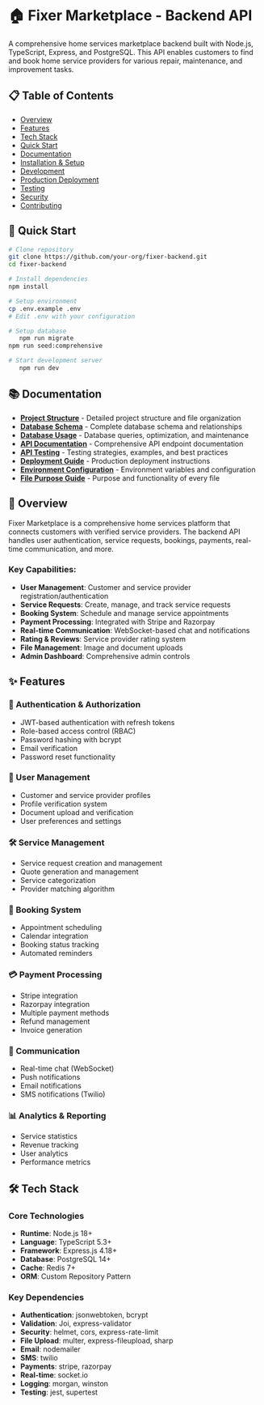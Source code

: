 # 🏠 Fixer Marketplace - Backend API

A comprehensive home services marketplace backend built with Node.js, TypeScript, Express, and PostgreSQL. This API enables customers to find and book home service providers for various repair, maintenance, and improvement tasks.

## 📋 Table of Contents

- [Overview](#overview)
- [Features](#features)
- [Tech Stack](#tech-stack)
- [Quick Start](#quick-start)
- [Documentation](#documentation)
- [Installation & Setup](#installation--setup)
- [Development](#development)
- [Production Deployment](#production-deployment)
- [Testing](#testing)
- [Security](#security)
- [Contributing](#contributing)

## 🚀 Quick Start

```bash
# Clone repository
git clone https://github.com/your-org/fixer-backend.git
cd fixer-backend

# Install dependencies
npm install

# Setup environment
cp .env.example .env
# Edit .env with your configuration

# Setup database
   npm run migrate
npm run seed:comprehensive

# Start development server
   npm run dev
```

## 📚 Documentation

- **[Project Structure](docs/PROJECT_STRUCTURE.md)** - Detailed project structure and file organization
- **[Database Schema](docs/DATABASE_SCHEMA.md)** - Complete database schema and relationships
- **[Database Usage](docs/DATABASE_USAGE.md)** - Database queries, optimization, and maintenance
- **[API Documentation](docs/API_DOCUMENTATION.md)** - Comprehensive API endpoint documentation
- **[API Testing](docs/API_TESTING.md)** - Testing strategies, examples, and best practices
- **[Deployment Guide](docs/DEPLOYMENT.md)** - Production deployment instructions
- **[Environment Configuration](docs/ENVIRONMENT_CONFIG.md)** - Environment variables and configuration
- **[File Purpose Guide](docs/FILE_PURPOSE.md)** - Purpose and functionality of every file

## 🎯 Overview

Fixer Marketplace is a comprehensive home services platform that connects customers with verified service providers. The backend API handles user authentication, service requests, bookings, payments, real-time communication, and more.

### Key Capabilities:
- **User Management**: Customer and service provider registration/authentication
- **Service Requests**: Create, manage, and track service requests
- **Booking System**: Schedule and manage service appointments
- **Payment Processing**: Integrated with Stripe and Razorpay
- **Real-time Communication**: WebSocket-based chat and notifications
- **Rating & Reviews**: Service provider rating system
- **File Management**: Image and document uploads
- **Admin Dashboard**: Comprehensive admin controls

## ✨ Features

### 🔐 Authentication & Authorization
- JWT-based authentication with refresh tokens
- Role-based access control (RBAC)
- Password hashing with bcrypt
- Email verification
- Password reset functionality

### 👥 User Management
- Customer and service provider profiles
- Profile verification system
- Document upload and verification
- User preferences and settings

### 🛠️ Service Management
- Service request creation and management
- Quote generation and management
- Service categorization
- Provider matching algorithm

### 📅 Booking System
- Appointment scheduling
- Calendar integration
- Booking status tracking
- Automated reminders

### 💳 Payment Processing
- Stripe integration
- Razorpay integration
- Multiple payment methods
- Refund management
- Invoice generation

### 💬 Communication
- Real-time chat (WebSocket)
- Push notifications
- Email notifications
- SMS notifications (Twilio)

### 📊 Analytics & Reporting
- Service statistics
- Revenue tracking
- User analytics
- Performance metrics

## 🛠️ Tech Stack

### Core Technologies
- **Runtime**: Node.js 18+
- **Language**: TypeScript 5.3+
- **Framework**: Express.js 4.18+
- **Database**: PostgreSQL 14+
- **Cache**: Redis 7+
- **ORM**: Custom Repository Pattern

### Key Dependencies
- **Authentication**: jsonwebtoken, bcrypt
- **Validation**: Joi, express-validator
- **Security**: helmet, cors, express-rate-limit
- **File Upload**: multer, express-fileupload, sharp
- **Email**: nodemailer
- **SMS**: twilio
- **Payments**: stripe, razorpay
- **Real-time**: socket.io
- **Logging**: morgan, winston
- **Testing**: jest, supertest